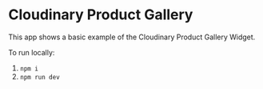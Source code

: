 # Cloudinary Product Gallery

This app shows a basic example of the Cloudinary Product Gallery Widget.

To run locally:

1. `npm i`
2. `npm run dev`
